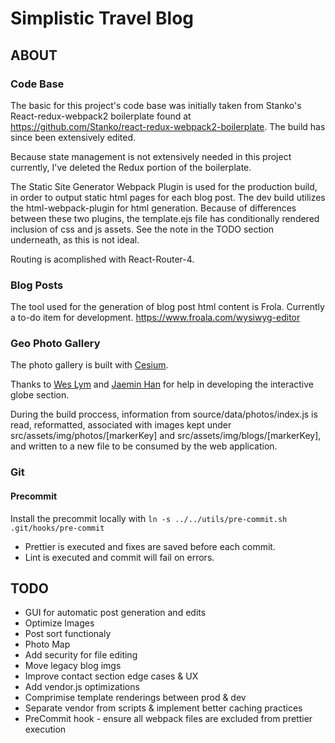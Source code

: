 # Simplistic Travel Blog

## ABOUT

### Code Base
The basic for this project's code base was initially taken from Stanko's React-redux-webpack2 boilerplate found at <https://github.com/Stanko/react-redux-webpack2-boilerplate>.  The build has since been extensively edited.

Because state management is not extensively needed in this project currently, I've deleted the Redux portion of the boilerplate.

The Static Site Generator Webpack Plugin is used for the production build, in order to output static html pages for each blog post. The dev build utilizes the html-webpack-plugin for html generation.  Because of differences between these two plugins, the template.ejs file has conditionally rendered inclusion of css and js assets.  See the note in the TODO section underneath, as this is not ideal.

Routing is acomplished with React-Router-4.

### Blog Posts
The tool used for the generation of blog post html content is Frola. Currently a to-do item for development.
https://www.froala.com/wysiwyg-editor

### Geo Photo Gallery
The photo gallery is built with [Cesium](https://cesium.com/cesiumjs/).

Thanks to [Wes Lym](https://github.com/wees) and [Jaemin Han](https://github.com/jaemin-han) for help in developing the interactive globe section.

During the build proccess, information from source/data/photos/index.js is read, reformatted, associated with images kept under src/assets/img/photos/[markerKey] and src/assets/img/blogs/[markerKey], and written to a new file to be consumed by the web application.

### Git
#### Precommit
Install the precommit locally with
`ln -s ../../utils/pre-commit.sh .git/hooks/pre-commit`

* Prettier is executed and fixes are saved before each commit.
* Lint is executed and commit will fail on errors.

## TODO
* GUI for automatic post generation and edits
* Optimize Images
* Post sort functionaly
* Photo Map
* Add security for file editing
* Move legacy blog imgs
* Improve contact section edge cases & UX
* Add vendor.js optimizations
* Comprimise template renderings between prod & dev
* Separate vendor from scripts & implement better caching practices
* PreCommit hook - ensure all webpack files are excluded from prettier execution
